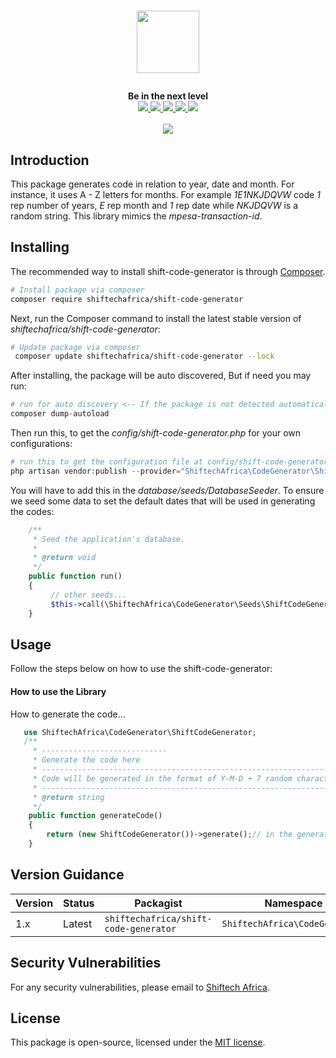 # <p align="center"><a href="https://shiftechafrica.com/" target="_blank"><img width="100" src="https://shiftechafrica.com/img/logo.png"></a></p>

<p align="center">
  <b>Be in the next level</b><br>
  <a href="https://github.com/SHIFTECH-AFRICA/shift-code-generator/issues">
  <img src="https://img.shields.io/github/issues/SHIFTECH-AFRICA/shift-code-generator.svg">
  </a>
  <a href="https://github.com/SHIFTECH-AFRICA/shift-code-generator/network/members">
  <img src="https://img.shields.io/github/forks/SHIFTECH-AFRICA/shift-code-generator.svg">
  </a>
  <a href="https://github.com/SHIFTECH-AFRICA/shift-code-generator/stargazers">
  <img src="https://img.shields.io/github/stars/SHIFTECH-AFRICA/shift-code-generator.svg">
  </a>
  <a href="https://packagist.org/packages/shiftechafrica/shift-code-generator">
  <img src="https://poser.pugx.org/shiftechafrica/shift-code-generator/v/stable">
  </a>
  <a href="https://packagist.org/packages/shiftechafrica/shift-code-generator">
  <img src="https://poser.pugx.org/shiftechafrica/shift-code-generator/downloads">
  </a>
  <br><br>
  <img src="https://i.pinimg.com/originals/ce/69/4f/ce694f560636dffcf42ecf40d4f2f962.gif">
</p>

## Introduction
This package generates code in relation to year, date and month. For instance, it uses A - Z letters for months. For example *1E1NKJDQVW* code *1* rep number of years, *E* rep month and *1* rep date while *NKJDQVW* is a random string.
This library mimics the *mpesa-transaction-id*.

## Installing

The recommended way to install shift-code-generator is through
[Composer](http://getcomposer.org).

```bash
# Install package via composer
composer require shiftechafrica/shift-code-generator
```

Next, run the Composer command to install the latest stable version of *shiftechafrica/shift-code-generator*:

```bash
# Update package via composer
 composer update shiftechafrica/shift-code-generator --lock
```

After installing, the package will be auto discovered, But if need you may run:

```php
# run for auto discovery <-- If the package is not detected automatically -->
composer dump-autoload
```

Then run this, to get the *config/shift-code-generator.php* for your own configurations:

```php
# run this to get the configuration file at config/shift-code-generator.php <-- read through it -->
php artisan vendor:publish --provider="ShiftechAfrica\CodeGenerator\ShiftCodeGeneratorServiceProvider"
```

You will have to add this in the *database/seeds/DatabaseSeeder*. To ensure we seed some data to set the default dates that will be used in generating the codes:

```php
    /**
     * Seed the application's database.
     *
     * @return void
     */
    public function run()
    {
         // other seeds...
         $this->call(\ShiftechAfrica\CodeGenerator\Seeds\ShiftCodeGeneratorFactory::class);
    }
```

## Usage
Follow the steps below on how to use the shift-code-generator:

#### How to use the Library
How to generate the code...

```php
   use ShiftechAfrica\CodeGenerator\ShiftCodeGenerator;
   /**
     * ----------------------------
     * Generate the code here
     * -----------------------------------------------------------------------
     * Code will be generated in the format of Y-M-D + 7 random characters
     * -----------------------------------------------------------------------
     * @return string
     */
    public function generateCode()
    {
        return (new ShiftCodeGenerator())->generate();// in the generate method you can pass an int value like 5,4 or any to get the length of the code you want
    }
```


## Version Guidance

| Version | Status     | Packagist           | Namespace    | Repo                |
|---------|------------|---------------------|--------------|---------------------|
| 1.x     | Latest     | `shiftechafrica/shift-code-generator` | `ShiftechAfrica\CodeGenerator` | [v1.2.2](https://github.com/SHIFTECH-AFRICA/shift-code-generator/releases/tag/v1.2.2)|

[shift-code-generator-repo]: https://github.com/SHIFTECH-AFRICA/shift-code-generator.git

## Security Vulnerabilities
 For any security vulnerabilities, please email to [Shiftech Africa](mailto:bugs@shiftechafrica.com).
 
## License
 This package is open-source, licensed under the [MIT license](https://opensource.org/licenses/MIT).
